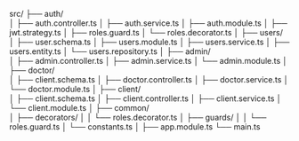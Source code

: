 src/
├── auth/  
│ ├── auth.controller.ts
│ ├── auth.service.ts
│ ├── auth.module.ts
│ ├── jwt.strategy.ts
│ ├── roles.guard.ts
│ └── roles.decorator.ts
│
├── users/  
│ ├── user.schema.ts
│ ├── users.module.ts
│ ├── users.service.ts
│ ├── users.entity.ts
│ └── users.repository.ts
│
├── admin/  
│ ├── admin.controller.ts
│ ├── admin.service.ts
│ └── admin.module.ts
│
├── doctor/  
│ ├── client.schema.ts
│ ├── doctor.controller.ts
│ ├── doctor.service.ts
│ └── doctor.module.ts
│
├── client/  
│ ├── client.schema.ts
│ ├── client.controller.ts
│ ├── client.service.ts
│ └── client.module.ts
│
├── common/  
│ ├── decorators/
│ │ └── roles.decorator.ts
│ ├── guards/
│ │ └── roles.guard.ts
│ └── constants.ts
│
├── app.module.ts
└── main.ts
